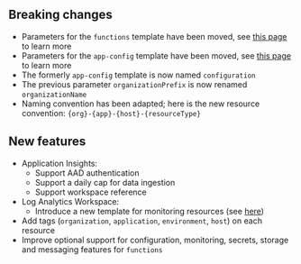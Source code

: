 [//]: # (Format this CHANGELOG.md with these titles:)
[//]: # (Breaking changes)
[//]: # (New features)
[//]: # (Bug fixes)
[//]: # (Minor changes)

## Breaking changes

- Parameters for the `functions` template have been moved, see [this page](functions/README.md) to learn more
- Parameters for the `app-config` template have been moved, see [this page](functions/README.md) to learn more
- The formerly `app-config` template is now named `configuration`
- The previous parameter `organizationPrefix` is now renamed `organizationName`
- Naming convention has been adapted; here is the new resource convention: `{org}-{app}-{host}-{resourceType}`

## New features

- Application Insights:
  - Support AAD authentication
  - Support a daily cap for data ingestion
  - Support workspace reference
- Log Analytics Workspace:
  - Introduce a new template for monitoring resources (see [here](monitoring/README.md))
- Add tags (`organization`, `application`, `environment`, `host`) on each resource
- Improve optional support for configuration, monitoring, secrets, storage and messaging features for `functions`
